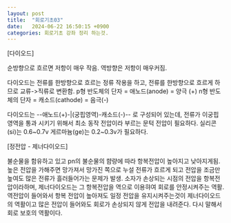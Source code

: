```yaml
---
layout: post
title:  "회로기초03"
date:   2024-06-22 16:50:15 +0900
categories: 회로기초 강좌 정리 하는것. 
---
```


[다이오드]
 
순방향으로 흐르면 저항이 매우 작음. 역방향은 저항이 매우커짐. 

다이오드는 전류를 한방향으로 흐르는 정류 작용을 하고, 전류를 한방향으로 흐르게 하므로 교류->직류로 변환함. 
p형 반도체의 단자 = 애노드(anode) = 양극 (+)
n형 반도체의 단자 = 캐소드(cathode) = 음극(-)

다이오드는 --애노드(+)-|(궁핍영역)-캐소드(-)-- 로 구성되어 있는데, 
전류가 이궁핍 영역을 통과 시키기 위해서 최소 동작 전압이라 부르는 문턱 전압이 필요하다. 
실리콘(si)는 0.6~0.7v 게르마늄(ge)는 0.2~0.3v가 필요하다. 


[정전압 - 제너다이오드]

불순물을 함유하고 있고 pn의 불순물의 햠량에 따라 항복전압이 높아지고 낮아지게됨. 
높은 전압을 가해주면 망가져서 망가진 쪽으로 누설 전류가 흐르게 되고 전압을 조금만 높여도 많은 전류가 흘러들어가는 문제가 발생. 
소자가 손상되는 시점의 전압을 항복전압이라하며, 제너다이오드는 그 항복전압을 역으로 이용햐여 회로를 안정시켜주는 역활. 
역전압이 들어와서 항복 전압이 높아져도 일정 전압을 유지시켜주는것이 제너다이오드의 역활이고 많은 전압이 들어와도 회로가 손상되지 않게 
전압을 내려준다. 다시 말해서 회로 보호의 역활이다. 

